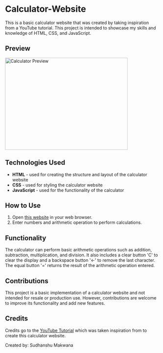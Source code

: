 # Calculator-Website
This is a basic calculator website that was created by taking inspiration from a YouTube tutorial. This project is intended to showcase my skills and knowledge of HTML, CSS, and JavaScript.

Preview
-------
<!-- Example HTML code within an .md file: -->
<img src="https://i.imgur.com/XdGhc6x.png" alt="Calculator Preview" width="400" height="300">

Technologies Used
-----------------

*   **HTML** - used for creating the structure and layout of the calculator website
*   **CSS** - used for styling the calculator website
*   **JavaScript** - used for the functionality of the calculator

How to Use
----------

1.  Open [this website](https://sudhz.github.io/Calculator-Website/) in your web browser.
2.  Enter numbers and arithmetic operation to perform calculations.

Functionality
-------------

The calculator can perform basic arithmetic operations such as addition, subtraction, multiplication, and division. It also includes a clear button 'C' to clear the display and a backspace button '←' to remove the last character. The equal button '=' returns the result of the arithmetic operation entered.

Contributions
-------------

This project is a basic implementation of a calculator website and not intended for resale or production use. However, contributions are welcome to improve its functionality and add new features.

Credits
-------

Credits go to the [YouTube Tutorial](https://youtu.be/QS6Y0ezhyCs) which was taken inspiration from to create this calculator website.

Created by: Sudhanshu Makwana
